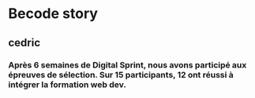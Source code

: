 # Becode story

## cedric
### Après 6 semaines de Digital Sprint, nous avons participé aux épreuves de sélection. Sur 15 participants, 12 ont réussi à intégrer la formation web dev.
